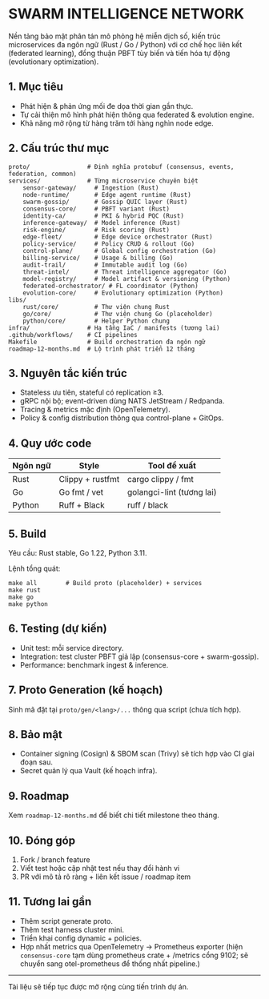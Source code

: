 # SWARM INTELLIGENCE NETWORK

Nền tảng bảo mật phân tán mô phỏng hệ miễn dịch số, kiến trúc microservices đa ngôn ngữ (Rust / Go / Python) với cơ chế học liên kết (federated learning), đồng thuận PBFT tùy biến và tiến hóa tự động (evolutionary optimization).

## 1. Mục tiêu
- Phát hiện & phản ứng mối đe dọa thời gian gần thực.
- Tự cải thiện mô hình phát hiện thông qua federated & evolution engine.
- Khả năng mở rộng từ hàng trăm tới hàng nghìn node edge.

## 2. Cấu trúc thư mục
```
proto/                # Định nghĩa protobuf (consensus, events, federation, common)
services/             # Từng microservice chuyên biệt
	sensor-gateway/     # Ingestion (Rust)
	node-runtime/       # Edge agent runtime (Rust)
	swarm-gossip/       # Gossip QUIC layer (Rust)
	consensus-core/     # PBFT variant (Rust)
	identity-ca/        # PKI & hybrid PQC (Rust)
	inference-gateway/  # Model inference (Rust)
	risk-engine/        # Risk scoring (Rust)
	edge-fleet/         # Edge device orchestrator (Rust)
	policy-service/     # Policy CRUD & rollout (Go)
	control-plane/      # Global config orchestration (Go)
	billing-service/    # Usage & billing (Go)
	audit-trail/        # Immutable audit log (Go)
	threat-intel/       # Threat intelligence aggregator (Go)
	model-registry/     # Model artifact & versioning (Python)
	federated-orchestrator/ # FL coordinator (Python)
	evolution-core/     # Evolutionary optimization (Python)
libs/
	rust/core/          # Thư viện chung Rust
	go/core/            # Thư viện chung Go (placeholder)
	python/core/        # Helper Python chung
infra/                # Hạ tầng IaC / manifests (tương lai)
.github/workflows/    # CI pipelines
Makefile              # Build orchestration đa ngôn ngữ
roadmap-12-months.md  # Lộ trình phát triển 12 tháng
```

## 3. Nguyên tắc kiến trúc
- Stateless ưu tiên, stateful có replication ≥3.
- gRPC nội bộ; event-driven dùng NATS JetStream / Redpanda.
- Tracing & metrics mặc định (OpenTelemetry).
- Policy & config distribution thông qua control-plane + GitOps.

## 4. Quy ước code
| Ngôn ngữ | Style | Tool đề xuất |
|----------|-------|--------------|
| Rust | Clippy + rustfmt | cargo clippy / fmt |
| Go | Go fmt / vet | golangci-lint (tương lai) |
| Python | Ruff + Black | ruff / black |

## 5. Build
Yêu cầu: Rust stable, Go 1.22, Python 3.11.

Lệnh tổng quát:
```
make all        # Build proto (placeholder) + services
make rust
make go
make python
```

## 6. Testing (dự kiến)
- Unit test: mỗi service directory.
- Integration: test cluster PBFT giả lập (consensus-core + swarm-gossip).
- Performance: benchmark ingest & inference.

## 7. Proto Generation (kế hoạch)
Sinh mã đặt tại `proto/gen/<lang>/...` thông qua script (chưa tích hợp).

## 8. Bảo mật
- Container signing (Cosign) & SBOM scan (Trivy) sẽ tích hợp vào CI giai đoạn sau.
- Secret quản lý qua Vault (kế hoạch infra).

## 9. Roadmap
Xem `roadmap-12-months.md` để biết chi tiết milestone theo tháng.

## 10. Đóng góp
1. Fork / branch feature
2. Viết test hoặc cập nhật test nếu thay đổi hành vi
3. PR với mô tả rõ ràng + liên kết issue / roadmap item

## 11. Tương lai gần
- Thêm script generate proto.
- Thêm test harness cluster mini.
- Triển khai config dynamic + policies.
- Hợp nhất metrics qua OpenTelemetry -> Prometheus exporter (hiện `consensus-core` tạm dùng prometheus crate + /metrics cổng 9102; sẽ chuyển sang otel-prometheus để thống nhất pipeline.)

---
Tài liệu sẽ tiếp tục được mở rộng cùng tiến trình dự án.
